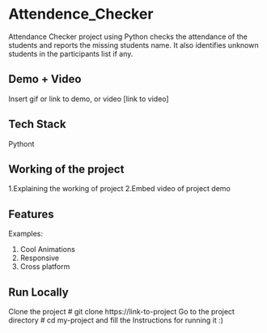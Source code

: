 # Attendence_Checker

Attendance Checker project using Python checks the attendance of the students and reports the missing students name. It also identifies unknown students in the participants list if any.

## Demo + Video

Insert gif or link to demo, or video [link to video]

## Tech Stack

Pythont

## Working of the project

  1.Explaining the working of project
  2.Embed video of project demo
 
## Features

 Examples:
  1. Cool Animations
  2. Responsive
  3. Cross platform
  
## Run Locally
 Clone the project
    # git clone https://link-to-project
 Go to the project directory
    # cd my-project
 and fill the Instructions for running it :)
 

 
